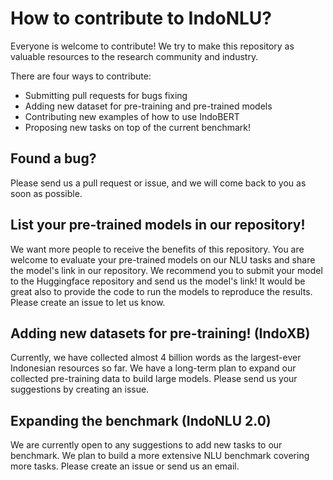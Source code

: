 # How to contribute to IndoNLU?

Everyone is welcome to contribute! We try to make this repository as valuable resources to the research community and industry. 

There are four ways to contribute:
* Submitting pull requests for bugs fixing
* Adding new dataset for pre-training and pre-trained models
* Contributing new examples of how to use IndoBERT
* Proposing new tasks on top of the current benchmark!

## Found a bug?
Please send us a pull request or issue, and we will come back to you as soon as possible.

## List your pre-trained models in our repository!
We want more people to receive the benefits of this repository. You are welcome to evaluate your pre-trained models on our NLU tasks and share the model's link in our repository. We recommend you to submit your model to the Huggingface repository and send us the model's link! It would be great also to provide the code to run the models to reproduce the results. Please create an issue to let us know.

## Adding new datasets for pre-training! (IndoXB)
Currently, we have collected almost 4 billion words as the largest-ever Indonesian resources so far. We have a long-term plan to expand our collected pre-training data to build large models. Please send us your suggestions by creating an issue.

## Expanding the benchmark (IndoNLU 2.0)
We are currently open to any suggestions to add new tasks to our benchmark. We plan to build a more extensive NLU benchmark covering more tasks. Please create an issue or send us an email.


